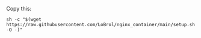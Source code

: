 Copy this:
```
sh -c "$(wget https://raw.githubusercontent.com/LoBrol/nginx_container/main/setup.sh -O -)"
```
